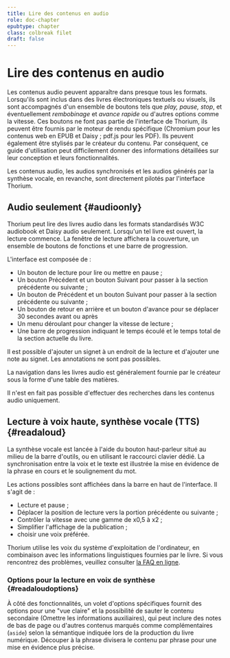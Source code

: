 ```yaml
---
title: Lire des contenus en audio
role: doc-chapter
epubtype: chapter
class: colbreak filet
draft: false
---
```


# Lire des contenus en audio

Les contenus audio peuvent apparaître dans presque tous les formats. Lorsqu'ils sont inclus dans des livres électroniques textuels ou visuels, ils sont accompagnés d'un ensemble de boutons tels que *play, pause, stop*, et éventuellement *rembobinage* et *avance rapide* ou d'autres options comme la vitesse. Ces boutons ne font pas partie de l'interface de Thorium, ils peuvent être fournis par le moteur de rendu spécifique (Chromium pour les contenus web en EPUB et Daisy ; pdf.js pour les PDF). Ils peuvent également être stylisés par le créateur du contenu. Par conséquent, ce guide d'utilisation peut difficilement donner des informations détaillées sur leur conception et leurs fonctionnalités.

Les contenus audio, les audios synchronisés et les audios générés par la synthèse vocale, en revanche, sont directement pilotés par l'interface Thorium.

## Audio seulement {#audioonly}

Thorium peut lire des livres audio dans les formats standardisés W3C audiobook et Daisy audio seulement. Lorsqu'un tel livre est ouvert, la lecture commence. La fenêtre de lecture affichera la couverture, un ensemble de boutons de fonctions et une barre de progression.

L'interface est composée de :
* Un bouton de lecture pour lire ou mettre en pause ;
* Un bouton Précédent et un bouton Suivant pour passer à la section précédente ou suivante ;
* Un bouton de Précédent et un bouton Suivant pour passer à la section précédente ou suivante ; 
* Un bouton de retour en arrière et un bouton d'avance pour se déplacer 30 secondes avant ou après
* Un menu déroulant pour changer la vitesse de lecture ;
* Une barre de progression indiquant le temps écoulé et le temps total de la section actuelle du livre.

Il est possible d'ajouter un signet à un endroit de la lecture et d'ajouter une note au signet. Les annotations ne sont pas possibles.

La navigation dans les livres audio est généralement fournie par le créateur sous la forme d'une table des matières.

Il n'est en fait pas possible d'effectuer des recherches dans les contenus audio uniquement.


## Lecture à voix haute, synthèse vocale (TTS) {#readaloud}

La synthèse vocale est lancée à l'aide du bouton haut-parleur situé au milieu de la barre d'outils, ou en utilisant le raccourci clavier dédié.
La synchronisation entre la voix et le texte est illustrée la mise en évidence de la phrase en cours et le soulignement du mot.

Les actions possibles sont affichées dans la barre en haut de l'interface. Il s'agit de :

- Lecture et pause ;
- Déplacer la position de lecture vers la portion précédente ou suivante ;
- Contrôler la vitesse avec une gamme de x0,5 à x2 ;
- Simplifier l'affichage de la publication ;
- choisir une voix préférée.


<div class="framed">

Thorium utilise les voix du système d'exploitation de l'ordinateur, en
combinaison avec les informations linguistiques fournies par le livre.
Si vous rencontrez des problèmes, veuillez consulter [la FAQ en ligne](https://thorium.edrlab.org/fr/th3/400_ressources/430_faq/index.html).

</div>

### Options pour la lecture en voix de synthèse {#readaloudoptions}

À côté des fonctionnalités, un volet d'options spécifiques fournit des options pour une "vue claire" et la possibilité de sauter le contenu secondaire (<span class="ui_info">Omettre les informations auxiliaires</span>), qui peut inclure des notes de bas de page ou d'autres contenus marqués comme complémentaires (`aside`) selon la sémantique indiquée lors de la production du livre numérique. <span class="ui_info">Découper à la phrase</span> divisera le contenu par phrase pour une mise en évidence plus précise.
